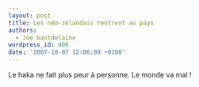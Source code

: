 ```yaml
---
layout: post
title: Les néo-zélandais rentrent au pays
authors:
  - Joe Gantdelaine
wordpress_id: 406
date: '2007-10-07 12:06:00 +0200'
---
```

Le haka ne fait plus peur à personne. Le monde va mal !
